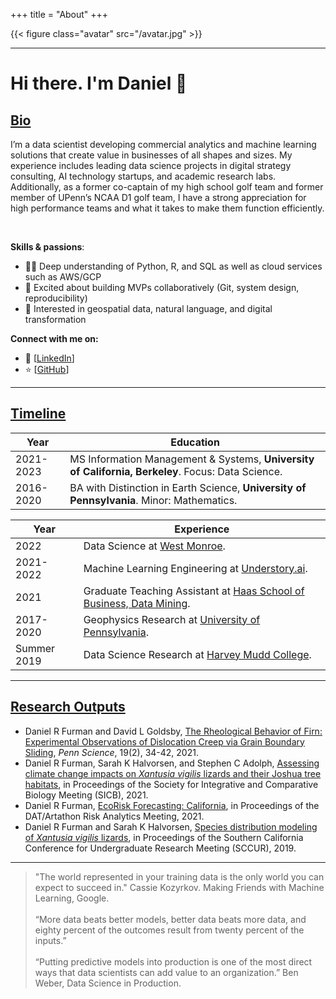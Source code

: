 +++
title = "About"
+++

{{< figure class="avatar" src="/avatar.jpg" >}}

---

# Hi there. I'm Daniel 👋 

## <ins>Bio </ins>

I’m a data scientist developing commercial analytics and machine learning solutions that create value in businesses of all shapes and sizes. My experience includes leading data science projects in digital strategy consulting, AI technology startups, and academic research labs. Additionally, as a former co-captain of my high school golf team and former member of UPenn’s NCAA D1 golf team, I have a strong appreciation for high performance teams and what it takes to make them function efficiently.

<br>

**Skills & passions**: 

- 👨‍💻 Deep understanding of Python, R, and SQL as well as cloud services such as AWS/GCP
- 🚀 Excited about building MVPs collaboratively (Git, system design, reproducibility)
- 🌱 Interested in geospatial data, natural language, and digital transformation

**Connect with me on:** <br>
- 🏢 [[LinkedIn](https://www.linkedin.com/in/daniel-ryan-furman/)] <br>
- ⭐️ [[GitHub](https://github.com/daniel-furman)] <br>

---

## <ins>Timeline</ins>

Year | Education
-----|-------
2021-2023 | MS Information Management & Systems, **University of California, Berkeley**. Focus: Data Science. 
2016-2020 | BA with Distinction in Earth Science, **University of Pennsylvania**. Minor: Mathematics.

Year | Experience
-----|-------
2022 | Data Science at <a href="https://www.westmonroe.com/services/digital/analytics-artificial-intelligence" target="_blank" rel="noopener noreferrer">West Monroe</a>.
2021-2022 | Machine Learning Engineering at <a href="https://www.understory.ai" target="_blank" rel="noopener noreferrer">Understory.ai</a>.
2021 | Graduate Teaching Assistant at <a href="https://daniel-furman.github.io/research-outputs/Syllabus_MBA247.pdf" target="_blank" rel="noopener noreferrer">Haas School of Business, Data Mining</a>.
2017-2020 | Geophysics Research at <a href="https://web.sas.upenn.edu/dgoldsby/" target="_blank" rel="noopener noreferrer">University of Pennsylvania</a>. 
Summer 2019 | Data Science Research at <a href="https://www.nsf.gov/awardsearch/showAward?AWD_ID=1757952" target="_blank" rel="noopener noreferrer">Harvey Mudd College</a>.

---

## <ins>Research Outputs</ins>

* Daniel R Furman and David L Goldsby, [The Rheological Behavior of Firn: Experimental Observations of Dislocation Creep via Grain Boundary Sliding](https://daniel-furman.github.io//research-outputs/Furman-and-Goldsby-2021.pdf), *Penn Science*, 19(2), 34-42, 2021.
* Daniel R Furman, Sarah K Halvorsen, and Stephen C Adolph, [Assessing climate change impacts on *Xantusia vigilis* lizards and their Joshua tree habitats](https://daniel-furman.github.io//research-outputs/SICB-poster-final.jpg), in Proceedings of the Society for Integrative and Comparative Biology Meeting (SICB), 2021. 
* Daniel R Furman,  [EcoRisk Forecasting: California](https://datartathon.com/projects/2021-daniel-ecorisk-california), in Proceedings of the DAT/Artathon Risk Analytics Meeting, 2021. 
* Daniel R Furman and Sarah K Halvorsen, [Species distribution modeling of *Xantusia vigilis* lizards](https://daniel-furman.github.io//research-outputs/SCCUR-2019-presentation.pdf), in Proceedings of the Southern California Conference for Undergraduate Research Meeting (SCCUR), 2019.

---

> "The world represented in your training data is the only world you can expect to succeed in." Cassie Kozyrkov. Making Friends with Machine Learning, Google.  <br><br>
> “More data beats better models, better data beats more data, and eighty percent of the outcomes result from twenty percent of the inputs.” <br><br>
> “Putting predictive models into production is one of the most direct ways that data scientists can add value to an organization.” Ben Weber, Data Science in Production.
